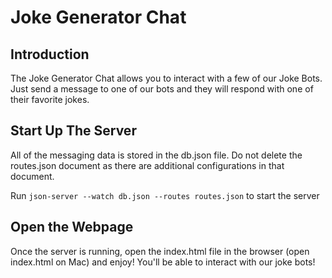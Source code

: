 # Joke Generator Chat

## Introduction

The Joke Generator Chat allows you to interact with a few of our Joke Bots. Just send a message to one of our bots and they will respond with one of their favorite jokes.

## Start Up The Server

All of the messaging data is stored in the db.json file. Do not delete the routes.json document as there are additional configurations in that document.

Run `json-server --watch db.json --routes routes.json` to start the server

## Open the Webpage

Once the server is running, open the index.html file in the browser (open index.html on Mac) and enjoy! You'll be able to interact with our joke bots!
